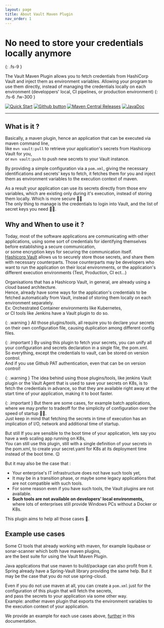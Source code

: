 ```yaml
---
layout: page
title: About Vault Maven Plugin
nav_order: 1
---
```


# No need to store your credentials locally anymore 
{: .fs-9 }

The Vault Maven Plugin allows you to fetch credentials from HashiCorp Vault and inject them as environment variables. Allowing your program to use them directly, instead of managing the credentials locally on each environment (developpers' local, CI pipelines, or production environment)
{: .fs-6 .fw-300 }

[![Quick Start](https://img.shields.io/badge/-Quick%20Start%20%F0%9F%9A%80-blue?style=for-the-badge&logo=rocket)](/vault-maven-plugin/usage.html)
[![Github button](https://img.shields.io/badge/-View%20it%20on%20Github-gray?style=for-the-badge&logo=github)](https://github.com/HomeOfTheWizard/vault-maven-plugin)
[![Maven Central Releases](https://img.shields.io/badge/-Maven%20Releases-orange?style=for-the-badge&logo=apache%20maven)](https://central.sonatype.com/artifact/com.homeofthewizard/vault-maven-plugin)
[![JavaDoc](https://img.shields.io/badge/-JavaDocs%F0%9F%93%84-green?style=for-the-badge)](https://www.javadoc.io/doc/com.homeofthewizard/vault-maven-plugin/latest)


---


## What is it ?
Basically, a maven plugin, hence an application that can be executed via maven command line,  
like `mvn vault:pull` to retrieve your application's secrets from Hashicorp Vault for you,  
or `mvn vault:push` to push new secrets to your Vault instance.     
   
By providing a simple configuration via a `pom.xml`, giving the necessary identifications and secrets' keys to fetch, it fetches them for you and inject them as environment variables to the execution context of maven.  
  
As a result your application can use its secrets directly from those env variables, which are existing only during it's execution, instead of storing them locally. Which is more secure :policeman:  
The only thing to manage is the credentials to login into Vault, and the list of secret keys you need :massage_man:.  

## Why and When to use it ?
Today, most of the software applications are communicating with other applications, using some sort of credentials for identifying themselves before establishing a secure communication,    
or some encryption keys for securing the communication itself.  
[Hashicorp Vault](https://www.vaultproject.io/) allows us to securely store those secrets, and share them with necessary counterparts.
Those counterparts may be developers who want to run the application on their local environments, or the application's different execution environments (Test, Production, CI ect...)  

Organisations that has a Hashicorp Vault, in general, are already using a cloud based architecture.    
Hence, already have some ways for the application's credentials to be fetched automatically from Vault, instead of storing them locally on each environment separately.  
Ex: Orchestrated Container environments like Kubernetes,  
or CI tools like Jenkins have a Vault plugin to do so.  

{: .warning }
All those plugins/tools, all require you to declare your secrets on their own configuration file, causing duplication among different config files.

{: .important }
By using this plugin to fetch your secrets, you can unify all your configuration and secrets declaration in a single file, the pom.xml.  
So everything, except the credentials to vault, can be stored on version control.  
And if you use Github PAT authentication, even that can be on version control!  

{: .warning }
The idea behind using those plugins/tools, like jenkins Vault plugin or the Vault Agent that is used to save your secrets on K8s, is to fetch the credentials in advance, so that they are available right away at the start time of your application, making it to boot faster.

{: .important }
But there are some cases, for example batch applications, where we may prefer to tradeoff for the simplicity of configuration over the speed of startup :massage_man:.  
Just keep in mind that fetching the secrets in time of execution has an implication of I/O, network and additional time of startup.  

But still If you are sensible to the boot time of your application, lets say you have a web scaling app running on K8s,  
You can still use this plugin, still with a single definition of your secrets in the pom.xml, to create your secret.yaml for K8s at its deployment time instead of the boot time. :wink:   


But it may also be the case that : 
* Your enterprise's IT infrastructure does not have such tools yet,  
* It may be in a transition phase, or maybe some legacy applications that are not compatible with such tools.  
* For some reason even if you have such tools, the Vault plugins are not available.   
* **Such tools are not available on developers' local environments,**  
where lots of enterprises still provide Windows PCs without a Docker or K8s.

This plugin aims to help all those cases :santa:.
 

## Example use cases
Some CI tools that already working with maven, for example liquibase or sonar-scanner which both have maven plugins,    
are the best suite for using the Vault Maven Plugin.  
  
Java applications that use maven to build/package can also profit from it.     
Spring already have a Spring-Vault library providing the same help. But it may be the case that you do not use spring-cloud.    
  
Even if you do not use maven at all, you can create a `pom.xml` just for the configuration of this plugin that will fetch the secrets,   
and pass the secrets to your application via some other way.  
Example: another maven plugin that exports the environment variables to the execution context of your application.      
   
We provide an example for each use cases above, [further](/vault-maven-plugin/examples.html) in this documentation.  